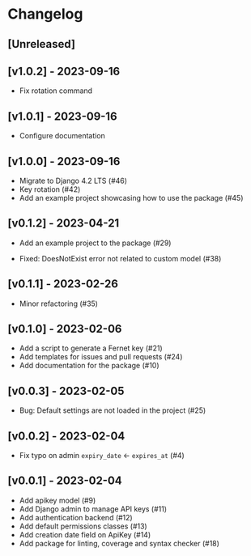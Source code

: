Changelog
=========

[Unreleased]
------------

[v1.0.2] - 2023-09-16
------------------

- Fix rotation command

[v1.0.1] - 2023-09-16
------------------

- Configure documentation

[v1.0.0] - 2023-09-16
------------------

- Migrate to Django 4.2 LTS (#46)
- Key rotation (#42)
- Add an example project showcasing how to use the package (#45)

[v0.1.2] - 2023-04-21
------------------
- Add an example project to the package (#29)

- Fixed: DoesNotExist error not related to custom model (#38)

[v0.1.1] - 2023-02-26
------------------

- Minor refactoring (#35)

[v0.1.0] - 2023-02-06
------------------
- Add a script to generate a Fernet key (#21)
- Add templates for issues and pull requests (#24)
- Add documentation for the package (#10) 

[v0.0.3] - 2023-02-05
------------------

- Bug: Default settings are not loaded in the project (#25) 

[v0.0.2] - 2023-02-04
------------------

- Fix typo on admin `expiry_date` <- `expires_at` (#4)

[v0.0.1] - 2023-02-04
------------------

- Add apikey model (#9)
- Add Django admin to manage API keys (#11)
- Add authentication backend (#12) 
- Add default permissions classes (#13)
- Add creation date field on ApiKey (#14)
- Add package for linting, coverage and syntax checker (#18)
